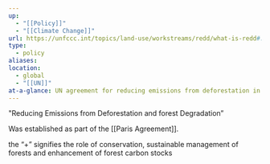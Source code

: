 ```yaml
---
up:
  - "[[Policy]]"
  - "[[Climate Change]]"
url: https://unfccc.int/topics/land-use/workstreams/redd/what-is-redd#:~:text=REDD%2B%20primarily%20aims%20at%20the,it%20also%20recognizes%20subnational%20implementation.
type:
  - policy
aliases: 
location:
  - global
  - "[[UN]]"
at-a-glance: UN agreement for reducing emissions from deforestation in developing countries
---
```


"Reducing Emissions from Deforestation and forest Degradation”

Was established as part of the [[Paris Agreement]].

the “+” signifies the role of conservation, sustainable management of forests and enhancement of forest carbon stocks

